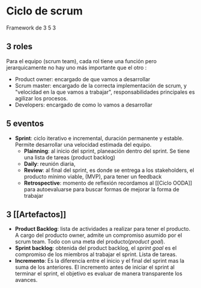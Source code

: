 # Ciclo de scrum 

Framework de 3 5 3

## 3 roles

Para el equipo (scrum team), cada rol tiene una función pero jerarquicamente no hay uno más importante que el otro : 

* Product owner: encargado de que vamos a desarrollar
* Scrum master: encargado de la correcta implementación de scrum, y "velocidad en la que vamos a trabajar", responsabilidades principales es agilizar los procesos. 
* Developers: encargado de como lo vamos a desarrollar 

## 5 eventos 

* **Sprint**: ciclo iterativo e incremental, duración permanente y estable. Permite desarrollar una velocidad estimada del equipo. 
	* **Plainning**: al inicio del sprint, planeación dentro del sprint. Se tiene una lista de tareas (product backlog)
	* **Daily**: reunión diaria, 
	* **Review**: al final del sprint, es donde se entrega a los stakeholders, el producto mínimo viable, (MVP), para tener un feedback 
	* **Retrospective**: momento de reflexión recordamos al  [[Ciclo  OODA]] para autoevaluarse para buscar formas de mejorar la forma de trabajar 

## 3 [[Artefactos]]

* **Product Backlog**: lista de actividades a realizar para tener el producto. A cargo del producto owner, admite un compromiso asumido por el scrum team. Todo con una meta del producto(*product goal*).  
* **Sprint backlog**: obtenida del product backlog, el *sprint goal* es el compromiso de los miembros al trabajar el sprint. Lista de tareas.  
* **Incremento**: Es la diferencia entre el inicio y el final del sprint mas la suma de los anteriores. El incremento antes de iniciar el sprint al terminar el sprint, el objetivo es evaluar de manera transparente los avances. 


